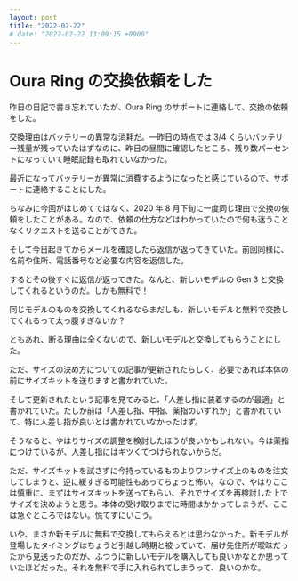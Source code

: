 ```yaml
---
layout: post
title: "2022-02-22"
# date: "2022-02-22 13:09:15 +0900"
---
```


# Oura Ring の交換依頼をした
昨日の日記で書き忘れていたが、Oura Ring のサポートに連絡して、交換の依頼をした。

交換理由はバッテリーの異常な消耗だ。一昨日の時点では 3/4 くらいバッテリー残量が残っていたはずなのに、昨日の昼間に確認したところ、残り数パーセントになっていて睡眠記録も取れていなかった。

最近になってバッテリーが異常に消費するようになったと感じているので、サポートに連絡することにした。

ちなみに今回がはじめてではなく、2020 年 8 月下旬に一度同じ理由で交換の依頼をしたことがある。なので、依頼の仕方などはわかっていたので何も迷うことなくリクエストを送ることができた。

そして今日起きてからメールを確認したら返信が返ってきていた。前回同様に、名前や住所、電話番号など必要な内容を返信した。

するとその後すぐに返信が返ってきた。なんと、新しいモデルの Gen 3 と交換してくれるというのだ。しかも無料で！

同じモデルのものを交換してくれるならまだしも、新しいモデルと無料で交換してくれるって太っ腹すぎないか？

ともあれ、断る理由は全くないので、新しいモデルと交換してもらうことにした。

ただ、サイズの決め方についての記事が更新されたらしく、必要であれば本体の前にサイズキットを送りますと書かれていた。

そして更新されたという記事を見てみると、「人差し指に装着するのが最適」と書かれていた。たしか前は「人差し指、中指、薬指のいずれか」と書かれていて、特に人差し指が良いとは書かれていなかったはず。

そうなると、やはりサイズの調整を検討したほうが良いかもしれない。今は薬指につけているが、人差し指にはキツくてつけられないからだ。

ただ、サイズキットを試さずに今持っているものよりワンサイズ上のものを注文してしまうと、逆に緩すぎる可能性もあってちょっと怖い。なので、やはりここは慎重に、まずはサイズキットを送ってもらい、それでサイズを再検討した上でサイズを決めようと思う。本体の受け取りまでに時間はかかってしまうが、ここは急ぐところではない。慌てずにいこう。

いや、まさか新モデルに無料で交換してもらえるとは思わなかった。新モデルが登場したタイミングはちょうど引越し時期と被っていて、届け先住所が曖昧だったから見送ったのだが、ふつうに新しいモデルを購入しても良いかなとか思っていたほどだった。それを無料で手に入れられてしまうって、良いのかな。













